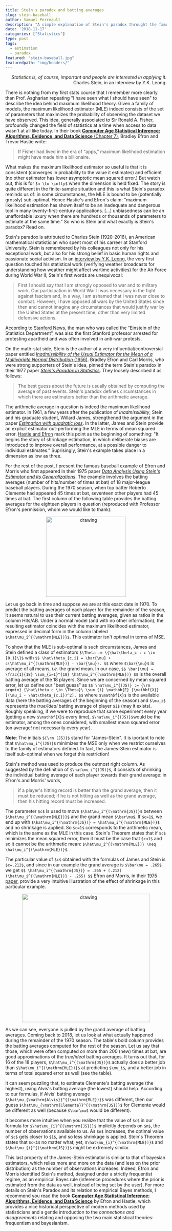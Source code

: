 ```yaml
---
title: Stein's paradox and batting averages
slug: stein-baseball
author: Samuel Perreault
description: "A simple explanation of Stein's paradox throught the famous baseball example of Efron and Morris (1975)"
date: '2018-11-17'
categories: ["Statistics"]
type: post
tags: 
  - estimation
  - paradox
featured: "stein-baseball.jpg"
featuredpath: "img/headers/"
---
```


<div style="text-align: right">
<i>Statistics is, of course, important and people are interested in applying it.</i> <br>
Charles Stein, in an interview by Y.K. Leong.
</div>

There is nothing from my first stats course that I remember more clearly than Prof. Asgharian repeating "I have seen what I should have seen" to describe the idea behind maximum likelihood theory. Given a family of models, the maximum likelihood estimator (MLE) indeed consists of the set of parameters that maximizes the probability of observing the dataset we have observed. This idea, generally associated to Sir Ronald A. Fisher, profoundly changed the field of statistics at a time when access to data wasn't at all like today. In their book [**Computer Age Statistical Inference: Algorithms, Evidence, and Data Science** (Chapter 7)](https://web.stanford.edu/~hastie/CASI_files/PDF/casi.pdf), Bradley Efron and Trevor Hastie write:

> If Fisher had lived in the era of “apps,” maximum likelihood estimation might have made him a billionaire.

What makes the maximum likelihood estimator so useful is that it is consistent (converges in probability to the value it estimates) and efficient (no other estimator has lower asymptotic mean squared error.) But watch out, this is for `$n \to \infty$` when the dimension is held fixed. The story is quite different in the finite-sample situation and this is what Stein's paradox reminds us of: in some circumstances, the MLE is bound to be (potentially grossly) sub-optimal. Hence Hastie's and Efron's claim: "maximum likelihood estimation has shown itself to be an inadequate and dangerous tool in many twenty-first-century applications. [...] unbiasedness can be an unaffordable luxury when there are hundreds or thousands of parameters to estimate at the same time." So who is Stein and what exactly is Stein's paradox? Read on.

Stein's paradox is attributed to Charles Stein (1920-2016), an American mathematical statistician who spent most of his carreer at Stanford University. Stein is remembered by his colleagues not only for his exceptional work, but also for his strong belief in basic human rights and passionate social activism. In an [interview by Y.K. Leong](http://www2.ims.nus.edu.sg/imprints/interviews/CharlesStein.pdf), the very first question touched his statistical work (verifying weather broadcasts for understanding how weather might affect wartime activities) for the Air Force during World War II; Stein's first words are unequivocal:

> First I should say that I am strongly opposed to war and
to military work. Our participation in World War II was
necessary in the fight against fascism and, in a way, I am
ashamed  that  I  was  never  close  to  combat.  However,  I
have opposed all wars by the United States since then and
cannot imagine any circumstances that would justify war
by the United States at the present time, other than very
limited defensive actions.

According to [Stanford News](https://news.stanford.edu/2016/12/01/charles-m-stein-extraordinary-statistician-anti-war-activist-dies-96/), the man who was called the “Einstein of the Statistics Department”, was also the first Stanford professor arrested for protesting apartheid and was often involved in anti-war protests.

On the math-stat side, Stein is the author of a very influential/controversial paper entitled [*Inadmissibility of the Usual Estimator for the Mean of a Multivariate Normal Distribution* (1956)](https://apps.dtic.mil/dtic/tr/fulltext/u2/1028390.pdf). Bradley Efron and Carl Morris, who were strong supporters of Stein's idea, pinned the term Stein's paradox in their 1977 paper [*Stein's Paradox in Statistics*](https://www.researchgate.net/profile/Carl_Morris/publication/247647698_Stein's_Paradox_in_Statistics/links/53da1fe60cf2631430c7f8ed.pdf). They loosely described it as follows:

> The best guess about the future is usually obtained by computing the average of past events. Stein's paradox defines circumstances in which there are estimators better than the arithmetic average.

The arithmetic average in question is indeed the maximum likelihood estimator. In 1961, a few years after the publication of *Inadmissibility*, Stein and his graduate student, Willard James, strengthened the argument in the paper [*Estimation with quadratic loss*](http://www.stat.yale.edu/~hz68/619/Stein-1961.pdf). In the latter, James and Stein provide an explicit estimator out-performing the MLE in terms of mean squared error. [Hastie and Efron](https://web.stanford.edu/~hastie/CASI_files/PDF/casi.pdf) mark this point as the beginning of something: "It begins the story of shrinkage estimation, in which deliberate biases are introduced to improve overall performance, at a possible danger to individual estimates." Suprisingly, Stein's example takes place in a dimension as low as three.

For the rest of the post, I present the famous baseball example of Efron and Morris who first appeared in their 1975 paper [*Data Analysis Using Stein's Estimator and its Generalizations*](http://www.medicine.mcgill.ca/epidemiology/hanley/bios602/MultilevelData/EfronMorrisJASA1975.pdf). The example involves the batting averages (number of hits/number of times at bat) of 18 major-league baseball players. During the 1970 season, when top batter Roberto Clemente had appeared 45 times at bat, seventeen other players had 45 times at bat. The first column of the following table provides the batting averages for the eighteen players in question (reproduced with Professor Efron's permission, whom we would like to thank):

<div style="text-align: center">
<img src="JS-baseball2.PNG" alt="drawing" width="250"/>
</div>

Let us go back in time and suppose we are at this exact date in 1970. To predict the batting averages of each player for the remainder of the season, it seems natural to use their current batting averages, given as ratios in the column Hits/AB. Under a normal model (and with no other information), the resulting estimator coincides with the maximum likelihood estimator, expressed in decimal form in the column labeled `$\hat\mu_i^{(\mathrm{MLE})}$`. This estimator isn't optimal in terms of MSE.

To show that the MLE is sub-optimal is such circumstances, James and Stein defined a class of estimators `$\Theta := \{\hat\theta_c : c \in [0,1]\}$` with
`$$
	\hat\theta_{c,i} = \bar{\mu} + c(\hat\mu_i^{(\mathrm{MLE})} - \bar{\mu}).
$$`
where `$\bar{\mu}$` is average of all means, *i.e.* the grand mean. In our case,
`$$
  \bar{\mu} = \frac{1}{18} \sum_{i=1}^{18} \hat\mu_i^{(\mathrm{MLE})}
$$`
is the overall batting average of the 18 players. Since we are concerned by mean squared error, let us define our "best guess" as
`$$
\hat\mu_i^{(JS)} := {\rm argmin}_{\hat\theta_c \in \Theta}\ \sum_{i} \mathbb{E}_{\mathbf{X}}[(\mu_i - \hat\theta_{c,i})^2],
$$`
where `$\mathbf{X}$` is the available data (here the batting averages of the beginning of the season) and `$\mu_i$` represents the *true/ideal* batting average of player `$i$` (may it exists). Roughly speaking, if we were to reproduce that same experiment every year (getting a new `$\mathbf{X}$` every time), `$\hat\mu_i^{(JS)}$`would be the estimator, among the ones considered, with smallest mean squared error (on average! not necessarily every year).

**Note**: The initials `${\rm (JS)}$` stand for "James-Stein". It is iportant to note that `$\hat\mu_i^{(JS)}$` minimizes the MSE only when we restrict ourselves to the family of estimators defined. In fact, the James-Stein estimator is itself sub-optimal when we forget this restriction!

Stein's method was used to produce the outmost right column. As suggested by the definition of `$\hat\mu_i^{(JS)}$`, it consists of shrinking the individual batting average of each player towards their grand average: in Efron's and Morris' words,

> if a player's hitting record is better than the grand average,  then it must be reduced; if he is not hitting as well as the grand average, then his hitting record must be increased.

The parameter `$c$` is used to move `$\hat\mu_i^{(\mathrm{JS})}$` between `$\hat\mu_i^{(\mathrm{MLE})}$` and the grand mean `$\bar\mu$`. If `$c=1$`, we end up with `$\hat\mu_i^{(\mathrm{JS})} = \hat\mu_i^{(\mathrm{MLE})}$` and no shrinkage is applied. So `$c=1$` corresponds to the arithmetic mean, which is the same as the MLE in this case. Stein's Theorem states that if `$c$` minimizes the mean squared error, then it must be the case that `$c<1$` and so it cannot be the arithmetic mean: `$\hat\mu_i^{(\mathrm{MLE})} \neq \hat\mu_i^{(\mathrm{MLE})}$`.

The particular value of `$c$` obtained with the formulas of James and Stein is `$c=.212$`, and since in our example the grand average is `$\bar\mu = .265$` we get
`$$
	\hat\mu_i^{(\mathrm{JS})} = .265 + (.212)(\hat\mu_i^{(\mathrm{MLE})} - .265)
$$`
Efron and Morris, in their [1975 paper](http://www.medicine.mcgill.ca/epidemiology/hanley/bios602/MultilevelData/EfronMorrisJASA1975.pdf), provide a very intuitive illustration of the effect of shrinkage in this particular example.

<div style="text-align: center">
<img src="JS-baseball3.PNG" alt="drawing" width="400"/>
</div>

As we can see, everyone is pulled by the grand average of batting averages. Coming back to 2018, let us look at what actually happened during the remainder of the 1970 season. The table's bold column provides the batting averages computed for the rest of the season. Let us say that those, which were often computed on more than 200 (new) times at bat, are good approximations of the *true/ideal* batting averages. It turns out that, for 16 of the 18 players, `$\hat\mu_i^{(\mathrm{JS})}$` actually does a better job than `$\hat\mu_i^{(\mathrm{MLE})}$` at predicting `$\mu_i$`, and a better job in terms of total squared error as well (see the table).

It can seem puzzling that, to estimate Clemente's batting average (the highest), using Alvis's batting average (the lowest) should help. According to our formulas, if Alvis' batting average `$\hat\mu_{\mathrm{Alvis}}^{(\mathrm{MLE})}$` was different, then our guess `$\hat\mu_{\mathrm{Clemente}}^{(\mathrm{JS})}$` for Clemente would be different as well (because `$\bar\mu$` would be different).

It becomes more intuitive when you realize that the value of `$c$` in our formula for `$\hat\mu_{i}^{(\mathrm{JS})}$` implicitly depends on `$n$`, the number of observations available to us. As `$n$` increases, the optimal value of `$c$` gets closer to `$1$`, and so less shrinkage is applied. Stein's Theorem states that `$c<1$` no matter what; yet, `$\hat\mu_{i}^{(\mathrm{MLE})}$` and `$\hat\mu_{i}^{(\mathrm{JS})}$` might be extremely similar. 

This last property of the James-Stein estimator is similar to that of bayesian estimators, which relies more and more on the data (and less on the prior distribution) as the number of observations increases. Indeed, Efron and Morris identified Stein's method, designed under a strictly frequentist regime, as an empirical Bayes rule (inference procedures where the prior is estimated from the data as well, instead of being set by the user). For more details on Stein's Paradox and its relation to empirical Bayes methods, I recommend you read the book [**Computer Age Statistical Inference: Algorithms, Evidence, and Data Science**](https://web.stanford.edu/~hastie/CASI_files/PDF/casi.pdf) by Efron and Hastie, which provides a nice historical perspective of modern methods used by statisticians and a gentle introduction to the *connections and disagreements* relating and opposing the two main statistical theories: frequentism and bayesianism.
